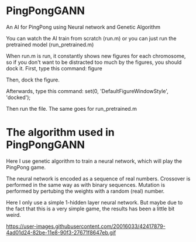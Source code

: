 # PingPongGANN
An AI for PingPong using Neural network and Genetic Algorithm

You can watch the AI train from scratch (run.m) or you can just run the pretrained model (run_pretrained.m)

When run.m is run, it constantly shows new figures for each chromosome, so if you don't want to be distracted too much by the 
figures, you should dock it. First, type this command:
    figure
    
Then, dock the figure. 

Afterwards, type this command:
    set(0, 'DefaultFigureWindowStyle', 'docked');
    
Then run the file. The same goes for run_pretrained.m

# The algorithm used in PingPongGANN

Here I use genetic algorithm to train a neural network, which will play the PingPong game.

The neural network is encoded as a sequence of real numbers. Crossover is performed in the same way as with binary sequences. Mutation is performed by pertubing the weights with a random (real) number.

Here I only use a simple 1-hidden layer neural network. But maybe due to the fact that this is a very simple game, the results has been a little bit weird.

https://user-images.githubusercontent.com/20016033/42417879-4ad01d24-82be-11e8-90f3-27671f8647eb.gif
